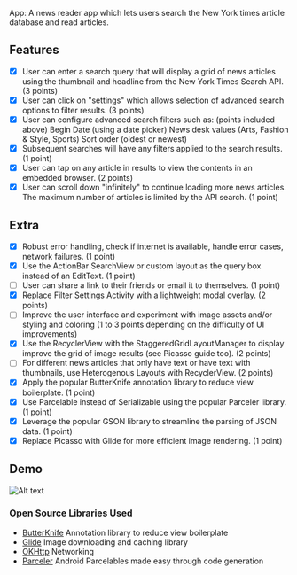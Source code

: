 App: A news reader app which lets users search the New York times article database and read articles. 

## Features
- [x] User can enter a search query that will display a grid of news articles using the thumbnail and headline from the New York Times Search API. (3 points)
- [x] User can click on "settings" which allows selection of advanced search options to filter results. (3 points)
- [x] User can configure advanced search filters such as: (points included above)
    Begin Date (using a date picker)
    News desk values (Arts, Fashion & Style, Sports)
    Sort order (oldest or newest)
- [x] Subsequent searches will have any filters applied to the search results. (1 point)
- [x] User can tap on any article in results to view the contents in an embedded browser. (2 points)
- [x] User can scroll down "infinitely" to continue loading more news articles. The maximum number of articles is limited by the API search. (1 point)
## Extra
- [x] Robust error handling, check if internet is available, handle error cases, network failures. (1 point)
- [x] Use the ActionBar SearchView or custom layout as the query box instead of an EditText. (1 point)
- [ ] User can share a link to their friends or email it to themselves. (1 point)
- [x] Replace Filter Settings Activity with a lightweight modal overlay. (2 points)
- [ ] Improve the user interface and experiment with image assets and/or styling and coloring (1 to 3 points depending on the difficulty of UI improvements)
- [x] Use the RecyclerView with the StaggeredGridLayoutManager to display improve the grid of image results (see Picasso guide too). (2 points)
- [ ] For different news articles that only have text or have text with thumbnails, use Heterogenous Layouts with RecyclerView. (2 points)
- [x] Apply the popular ButterKnife annotation library to reduce view boilerplate. (1 point)
- [x] Use Parcelable instead of Serializable using the popular Parceler library. (1 point)
- [x] Leverage the popular GSON library to streamline the parsing of JSON data. (1 point)
- [x] Replace Picasso with Glide for more efficient image rendering. (1 point)

## Demo
![Alt text](/demo/nytimes_demo.gif)


### Open Source Libraries Used
- [ButterKnife](http://jakewharton.github.io/butterknife/) Annotation library to reduce view boilerplate
- [Glide](https://github.com/bumptech/glide) Image downloading and caching library 
- [OKHttp](http://square.github.io/okhttp/) Networking
- [Parceler](https://github.com/johncarl81/parceler) Android Parcelables made easy through code generation
